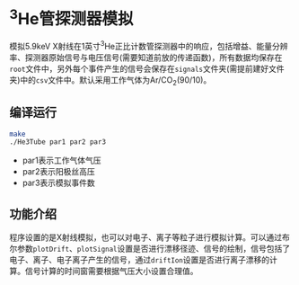 # <sup>3</sup>He管探测器模拟
模拟5.9keV X射线在1英寸<sup>3</sup>He正比计数管探测器中的响应，包括增益、能量分辨率、探测器原始信号与电压信号(需要知道前放的传递函数)，所有数据均保存在`root`文件中，另外每个事件产生的信号会保存在`signals`文件夹(需提前建好文件夹)中的`csv`文件中。默认采用工作气体为Ar/CO<sub>2</sub>(90/10)。

## 编译运行
```bash
make
./He3Tube par1 par2 par3
```
- par1表示工作气体气压
- par2表示阳极丝高压
- par3表示模拟事件数

## 功能介绍
程序设置的是X射线模拟，也可以对电子、离子等粒子进行模拟计算。可以通过布尔参数`plotDrift`、`plotSignal`设置是否进行漂移径迹、信号的绘制，信号包括了电子、离子、电子离子产生的信号，通过`driftIon`设置是否进行离子漂移的计算。信号计算的时间窗需要根据气压大小设置合理值。
